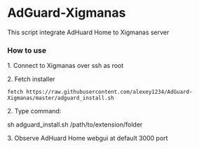 # AdGuard-Xigmanas

This script integrate AdHuard Home to Xigmanas server

### How to use

<p>1. Connect to Xigmanas over ssh as root

<p>2. Fetch installer
  
```
fetch https://raw.githubusercontent.com/alexey1234/AdGuard-Xigmanas/master/adguard_install.sh
```

<p>2. Type command: 

<p>sh adguard_install.sh /path/to/extension/folder

<p>3. Observe AdHuard Home webgui at default 3000 port

